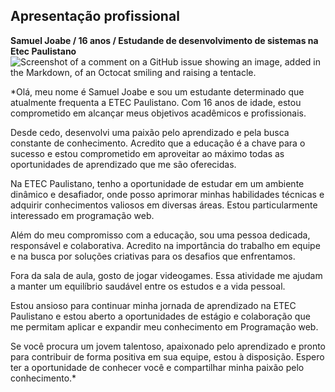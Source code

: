 ## Apresentação profissional
**Samuel Joabe / 16 anos / Estudande de desenvolvimento de sistemas na Etec Paulistano**
![Screenshot of a comment on a GitHub issue showing an image, added in the Markdown, of an Octocat smiling and raising a tentacle.](https://images.vexels.com/media/users/3/205366/isolated/preview/71aa0762ebc5f9322bf08590751d06ae-menino-feliz-estudante-personagem.png)


*Olá, meu nome é Samuel Joabe e sou um estudante determinado que atualmente frequenta a ETEC Paulistano. Com 16 anos de idade, estou comprometido em alcançar meus objetivos acadêmicos e profissionais.

Desde cedo, desenvolvi uma paixão pelo aprendizado e pela busca constante de conhecimento. Acredito que a educação é a chave para o sucesso e estou comprometido em aproveitar ao máximo todas as oportunidades de aprendizado que me são oferecidas.

Na ETEC Paulistano, tenho a oportunidade de estudar em um ambiente dinâmico e desafiador, onde posso aprimorar minhas habilidades técnicas e adquirir conhecimentos valiosos em diversas áreas. Estou particularmente interessado em programação web.

Além do meu compromisso com a educação, sou uma pessoa dedicada, responsável e colaborativa. Acredito na importância do trabalho em equipe e na busca por soluções criativas para os desafios que enfrentamos.

Fora da sala de aula, gosto de jogar videogames. Essa atividade me ajudam a manter um equilíbrio saudável entre os estudos e a vida pessoal.

Estou ansioso para continuar minha jornada de aprendizado na ETEC Paulistano e estou aberto a oportunidades de estágio e colaboração que me permitam aplicar e expandir meu conhecimento em Programação web.

Se você procura um jovem talentoso, apaixonado pelo aprendizado e pronto para contribuir de forma positiva em sua equipe, estou à disposição. Espero ter a oportunidade de conhecer você e compartilhar minha paixão pelo conhecimento.*

